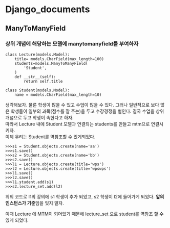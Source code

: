 # Django_documents

## ManyToManyField
### 상위 개념에 해당하는 모델에  manytomanyfield를 부여하자

```
class Lecture(models.Model):
	title= models.CharField(max_length=100)
	students=models.ManyToManyField(
		'Student',
	)
	def __str__(self):
		return self.title
		
class Student(models.Model):
	name = models.CharField(max_length=10)	
```

생각해보자. 물론 학생이 많을 수 있고 수업이 많을 수 있다. 그러나 일반적으로 보다 많은 학생들이 일부의 과목(점수를 잘 주는)을 두고 수강경쟁을 벌인다. 결국 수업을 상위개념으로 두고 학생이 속한다고 하자.  
따라서 Lecture 내에 Student 모델과 연결되는 students를 만들고 mtm으로 연결시키자.  
이제 우리는 Student를 역참조할 수 있게되었다.

```
>>>s1 = Student.objects.create(name='aa')
>>>s1.save()
>>>s2 = Student.objects.create(name='bb')
>>>s2.save()
>>>l1 = Lecture.objects.create(title='wps')
>>>l2 = Lecture.objects.create(title='wpswps')
>>>l1.save()
>>>l2.save()
>>>l1.student.add(s1)
>>>s2.lecture_set.add(l2)
```

위의 코드로 l1의 강의에 s1 학생이 추가 되었고, s2 학생이 l2에 들어가게 되었다. **앞의 인스턴스가 기준**임을 잊지 말자.

이때 Lecture 에 MTM이 되어있기 때문에 lecture_set 으로 student를 역참조 할 수 있게 되었다.

